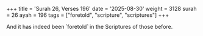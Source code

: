 +++
title = 'Surah 26, Verses 196'
date = '2025-08-30'
weight = 3128
surah = 26
ayah = 196
tags = ["foretold", "scripture", "scriptures"]
+++

And it has indeed been ˹foretold˺ in the Scriptures of those before.